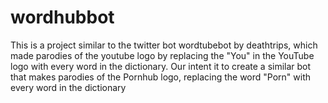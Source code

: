 # wordhubbot
This is a project similar to the twitter bot wordtubebot by deathtrips, which made parodies of the youtube logo by replacing the "You" in the YouTube logo with every word in the dictionary. Our intent it to create a similar bot that makes parodies of the Pornhub logo, replacing the word "Porn" with every word in the dictionary
